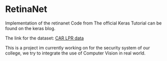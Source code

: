 # RetinaNet
Implementation of the retinanet
Code from The official Keras Tutorial can be found on the keras blog.

The link for the dataset: 
[CAR LPR data](https://drive.google.com/drive/folders/1BKwtLv3i_G2APsyHlIkgR3WRRwi1yAkb?usp=sharing)

This is a project im currently working on for the security system of our college, we try to integrate the use of Computer Vision in real world.
